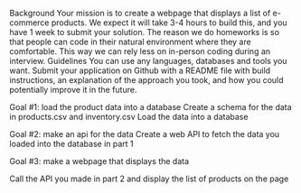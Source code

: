 Background
Your mission is to create a webpage that displays a list of e-commerce products.  We expect it will take 3-4 hours to build this, and you have 1 week to submit your solution.  The reason we do homeworks is so that people can code in their natural environment where they are comfortable.  This way we can rely less on in-person coding during an interview.
Guidelines
You can use any languages, databases and tools you want.
Submit your application on Github with a README file with build instructions, an explanation of the approach you took, and how you could potentially improve it in the future.

Goal #1: load the product data into a database
Create a schema for the data in products.csv and inventory.csv
Load the data into a database

Goal #2: make an api for the data
Create a web API to fetch the data you loaded into the database in part 1

Goal #3: make a webpage that displays the data

Call the API you made in part 2 and display the list of products on the page
